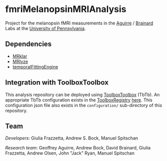 # fmriMelanopsinMRIAnalysis 

Project for the melanopsin fMRI measurements in the  [Aguirre](https://cfn.upenn.edu/aguirre/wiki/) / [Brainard](https://color.psych.upenn.edu/) Labs at the [University of Pennsylvania](http://www.upenn.edu/).

## Dependencies

* [MRklar](https://www.github.com/gkaguirrelab/MRklar)
* [MRlyze](https://www.github.com/gkaguirrelab/MRlyze)
* [temporalFittingEngine](https://github.com/gkaguirrelab/temporalFittingEngine)

## Integration with ToolboxToolbox

This analysis repository can be deployed using [ToolboxToolbox](https://www.github.com/ToolboxHub/ToolboxToolbox) (TbTb). An appropriate TbTb configuration exists in the [ToolboxRegistry](https://www.github.com/ToolboxHub/ToolboxRegistry) [here](https://github.com/ToolboxHub/ToolboxRegistry/blob/master/configurations/fmriMelanopsinMRIAnalysis.json). This configuration json file also exists in the `configuration/` sub-directory of this repository.

## Team

*Developers*: Giulia Frazzetta, Andrew S. Bock, Manuel Spitschan

*Research team*: Geoffrey Aguirre, Andrew Bock, David Brainard, Giulia Frazzetta, Andrew Olsen, John "Jack" Ryan, Manuel Spitschan
